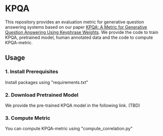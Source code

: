 # KPQA

This repository provides an evaluation metric for generative question answering systems based on our paper [KPQA: A Metric for Generative Question Answering Using Keyphrase Weights](https://arxiv.org/pdf/2005.00192).
We provide the code to train KPQA, pretrained model, human annotated data and the code to compute KPQA-metric.

<h2> Usage </h2>

<h3> 1. Install Prerequisites </h3>
Install packages using "requirements.txt"

<h3> 2. Download Pretrained Model </h3>
We provide the pre-trained KPQA model in the following link. (TBD)

<h3> 3. Compute Metric </h3>
You can compute KPQA-metric using "compute_correlation.py"
